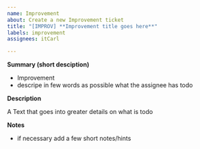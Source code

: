 ```yaml
---
name: Improvement
about: Create a new Improvement ticket
title: "[IMPROV] **Improvement title goes here**"
labels: improvement
assignees: itCarl

---
```


**Summary (short desciption)**

- Improvement
- descripe in few words as possible what the assignee has todo

**Description**

A Text that goes into greater details on what is todo

**Notes**

- if necessary add a few short notes/hints

